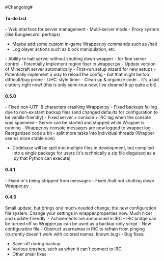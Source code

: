 #Changelog#

<h4>To-do List</h4>
- Web interface for server management
- Multi-server mode
- Proxy system (like Bungeecord, perhaps)
<ul>
<li> Maybe add some custom in-game Wrapper.py commands such as /halt</li>
<li> Log player actions such as block manipulation, etc.</li>
</ul>
- Ability to halt server without shutting down wrapper - for fine server control
- Potentially implement region fixer in wrapper.py
- Update version of Minecraft server automatically
- First-run setup wizard for new setups
- Potentially implement a way to reload the config - but that might be too difficult/bug prone
- UHC-style timer
- Clean up & organize code... it's a tad cluttery right now! (this is only semi-true now, I've cleaned it up quite a bit)

<h4>0.5.0</h4>
- Fixed non-UTF-8 characters crashing Wrapper.py
- Fixed backups failing due to non-existant backup files (and changed defaults for configuration to be vanilla-friendly)
- Fixed server + console + IRC lag when the console was spammed
- Server can be started and stopped while Wrapper is running
- Wrapper.py console messages are now logged to wrapper.log
- Reorganized code a bit - split more tasks into individual threads (Wrapper seems more stable now)
<ul><li>Codebase will be split into multiple files in development, but compiled into a single package for users (it's technically a zip file disguised as a .py that Python can execute)</li></ul>

<h4>0.4.1</h4>
- Fixed m's being stripped from messages
- Fixed /halt not shutting down Wrapper.py

<h4>0.4.0</h4>
Small update, but brings one much-needed change: the new configuration file system. Change your settings in wrapper.properties now. Much nicer and update-friendly.
- Achivements are announced in IRC
- IRC bridge can be turned off so Wrapper.py can be used as a backup-only script
- New configuration file
- Obstruct usernames in IRC to refrain from pinging (currently doesn't work with colored names, known bug)
- Bug fixes:
<ul>
<li> Save-off during backup</li>
<li> Various crashes, such as when it can't connect to IRC</li>
<li> Other small fixes</li>
</ul>
